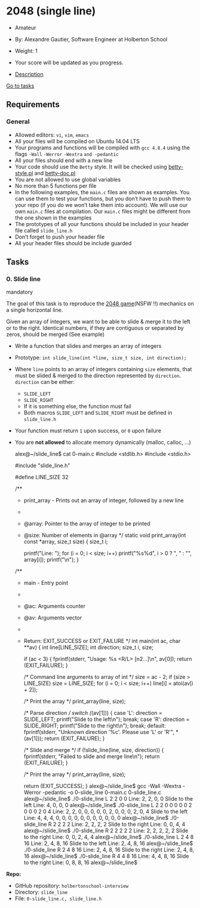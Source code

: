 2048 (single line)
==================

*   Amateur
*   By: Alexandre Gautier, Software Engineer at Holberton School
*   Weight: 1
*   Your score will be updated as you progress.

*   [Description](#description)

[Go to tasks](#)

Requirements
------------

### General

*   Allowed editors: `vi`, `vim`, `emacs`
*   All your files will be compiled on Ubuntu 14.04 LTS
*   Your programs and functions will be compiled with `gcc 4.8.4` using the flags `-Wall` `-Werror` `-Wextra` `and -pedantic`
*   All your files should end with a new line
*   Your code should use the `Betty` style. It will be checked using [betty-style.pl](https://github.com/hs-hq/Betty/blob/master/betty-style.pl "betty-style.pl") and [betty-doc.pl](https://github.com/hs-hq/Betty/blob/master/betty-doc.pl "betty-doc.pl")
*   You are not allowed to use global variables
*   No more than 5 functions per file
*   In the following examples, the `main.c` files are shown as examples. You can use them to test your functions, but you don’t have to push them to your repo (if you do we won’t take them into account). We will use our own `main.c` files at compilation. Our `main.c` files might be different from the one shown in the examples
*   The prototypes of all your functions should be included in your header file called `slide_line.h`
*   Don’t forget to push your header file
*   All your header files should be include guarded

Tasks
-----

### 0\. Slide line

mandatory

The goal of this task is to reproduce the [2048 game](/rltoken/i7Nqad-fVtT6e4qtMUtArw "2048 game")(NSFW !!) mechanics on a single horizontal line.

Given an array of integers, we want to be able to slide & merge it to the left or to the right. Identical numbers, if they are contiguous or separated by zeros, should be merged (See example)

*   Write a function that slides and merges an array of integers
*   Prototype: `int slide_line(int *line, size_t size, int direction);`
*   Where `line` points to an array of integers containing `size` elements, that must be slided & merged to the direction represented by `direction`. `direction` can be either:
    *   `SLIDE_LEFT`
    *   `SLIDE_RIGHT`
    *   If it is something else, the function must fail
    *   Both macros `SLIDE_LEFT` and `SLIDE_RIGHT` must be defined in `slide_line.h`
*   Your function must return `1` upon success, or `0` upon failure
*   You are **not allowed** to allocate memory dynamically (malloc, calloc, …)

    alex@~/slide_line$ cat 0-main.c
    #include <stdlib.h>
    #include <stdio.h>

    #include "slide_line.h"

    #define LINE_SIZE   32

    /**
     * print_array - Prints out an array of integer, followed by a new line
     *
     * @array: Pointer to the array of integer to be printed
     * @size: Number of elements in @array
     */
    static void print_array(int const *array, size_t size)
    {
        size_t i;

        printf("Line: ");
        for (i = 0; i < size; i++)
            printf("%s%d", i > 0 ? ", " : "", array[i]);
        printf("\n");
    }

    /**
     * main - Entry point
     *
     * @ac: Arguments counter
     * @av: Arguments vector
     *
     * Return: EXIT_SUCCESS or EXIT_FAILURE
     */
    int main(int ac, char **av)
    {
        int line[LINE_SIZE];
        int direction;
        size_t i, size;

        if (ac < 3)
        {
            fprintf(stderr, "Usage: %s <R/L> <n1> [n2...]\n", av[0]);
            return (EXIT_FAILURE);
        }

        /* Command line arguments to array of int */
        size = ac - 2;
        if (size > LINE_SIZE)
            size = LINE_SIZE;
        for (i = 0; i < size; i++)
            line[i] = atoi(av[i + 2]);

        /* Print the array */
        print_array(line, size);

        /* Parse direction */
        switch (*(av[1]))
        {
        case 'L':
            direction = SLIDE_LEFT;
            printf("Slide to the left\n");
            break;
        case 'R':
            direction = SLIDE_RIGHT;
            printf("Slide to the right\n");
            break;
        default:
            fprintf(stderr, "Unknown direction '%c'. Please use 'L' or 'R'", *(av[1]));
            return (EXIT_FAILURE);
        }

        /* Slide and merge */
        if (!slide_line(line, size, direction))
        {
            fprintf(stderr, "Failed to slide and merge line\n");
            return (EXIT_FAILURE);
        }

        /* Print the array */
        print_array(line, size);

        return (EXIT_SUCCESS);
    }
    alex@~/slide_line$ gcc -Wall -Wextra -Werror -pedantic -o 0-slide_line 0-main.c 0-slide_line.c
    alex@~/slide_line$ ./0-slide_line L 2 2 0 0
    Line: 2, 2, 0, 0
    Slide to the left
    Line: 4, 0, 0, 0
    alex@~/slide_line$ ./0-slide_line L 2 2 0 0 0 0 0 2 0 0 0 2 0 4
    Line: 2, 2, 0, 0, 0, 0, 0, 2, 0, 0, 0, 2, 0, 4
    Slide to the left
    Line: 4, 4, 4, 0, 0, 0, 0, 0, 0, 0, 0, 0, 0, 0
    alex@~/slide_line$ ./0-slide_line R 2 2 2 2
    Line: 2, 2, 2, 2
    Slide to the right
    Line: 0, 0, 4, 4
    alex@~/slide_line$ ./0-slide_line R 2 2 2 2 2
    Line: 2, 2, 2, 2, 2
    Slide to the right
    Line: 0, 0, 2, 4, 4
    alex@~/slide_line$ ./0-slide_line L 2 4 8 16
    Line: 2, 4, 8, 16
    Slide to the left
    Line: 2, 4, 8, 16
    alex@~/slide_line$ ./0-slide_line R 2 4 8 16
    Line: 2, 4, 8, 16
    Slide to the right
    Line: 2, 4, 8, 16
    alex@~/slide_line$ ./0-slide_line R 4 4 8 16
    Line: 4, 4, 8, 16
    Slide to the right
    Line: 0, 8, 8, 16
    alex@~/slide_line$


**Repo:**

*   GitHub repository: `holbertonschool-interview`
*   Directory: `slide_line`
*   File: `0-slide_line.c, slide_line.h`
